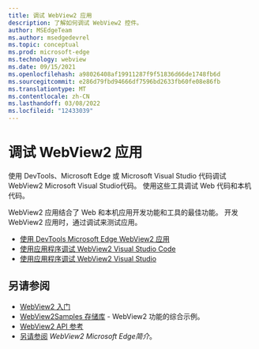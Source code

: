 ```yaml
---
title: 调试 WebView2 应用
description: 了解如何调试 WebView2 控件。
author: MSEdgeTeam
ms.author: msedgedevrel
ms.topic: conceptual
ms.prod: microsoft-edge
ms.technology: webview
ms.date: 09/15/2021
ms.openlocfilehash: a98026408af19911287f9f51836d66de1748fb6d
ms.sourcegitcommit: e286d79fbd94666df7596bd2633fb60fe08e86fb
ms.translationtype: MT
ms.contentlocale: zh-CN
ms.lasthandoff: 03/08/2022
ms.locfileid: "12433039"
---
```

# <a name="debug-webview2-apps"></a>调试 WebView2 应用

使用 DevTools、Microsoft Edge 或 Microsoft Visual Studio 代码调试 WebView2 Microsoft Visual Studio代码。  使用这些工具调试 Web 代码和本机代码。

WebView2 应用结合了 Web 和本机应用开发功能和工具的最佳功能。  开发 WebView2 应用时，通过调试来测试应用。

* [使用 DevTools Microsoft Edge WebView2 应用](debug-devtools.md)
* [使用应用程序调试 WebView2 Visual Studio Code](debug-visual-studio-code.md)
* [使用应用程序调试 WebView2 Visual Studio](debug-visual-studio.md)


<!-- ====================================================================== -->
## <a name="see-also"></a>另请参阅

* [WebView2 入门](../get-started/get-started.md)
* [WebView2Samples 存储库](https://github.com/MicrosoftEdge/WebView2Samples) - WebView2 功能的综合示例。
* [WebView2 API 参考](../webview2-api-reference.md)
* [另请参阅](../index.md#see-also) _WebView2 Microsoft Edge简介_。
